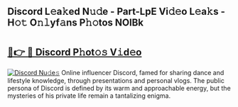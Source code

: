 ## Discord L𝚎a𝚔ed N𝚞𝚍e - Part-LpE Vi𝚍𝚎o L𝚎a𝚔s - H𝚘𝚝 O𝚗𝚕yf𝚊ns P𝚑𝚘tos NOlBk

# <h2><a href="http://kfdo4d.oniu.top/?m=Discord">🔗👉 🔴 Discord P𝚑ot𝚘𝚜 V𝚒d𝚎o</a></h2>

[![Discord Nu𝚍e𝚜](https://i.imgur.com/0qMVB7G.gif)](http://kfdo4d.oniu.top/?m=Discord)
Online influencer Discord, famed for sharing dance and lifestyle knowledge, through presentations and personal vlogs. The public persona of Discord is defined by its warm and approachable energy, but the mysteries of his private life remain a tantalizing enigma.  
